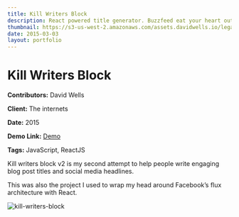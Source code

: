 ```yaml
---
title: Kill Writers Block
description: React powered title generator. Buzzfeed eat your heart out
thumbnail: https://s3-us-west-2.amazonaws.com/assets.davidwells.io/legacy/2015/08/kill-writers-block.png
date: 2015-03-03
layout: portfolio
---
```


# Kill Writers Block

**Contributors:** David Wells

**Client:** The internets

**Date:** 2015

**Demo Link:** [Demo](https://s3-us-west-2.amazonaws.com/assets.davidwells.io/demos/kill-writers-block/index.html)

**Tags:** JavaScript, ReactJS

Kill writers block v2 is my second attempt to help people write engaging blog post titles and social media headlines.

This was also the project I used to wrap my head around Facebook’s flux architecture with React.

![kill-writers-block](https://s3-us-west-2.amazonaws.com/assets.davidwells.io/legacy/2015/08/kill-writers-block.png)
